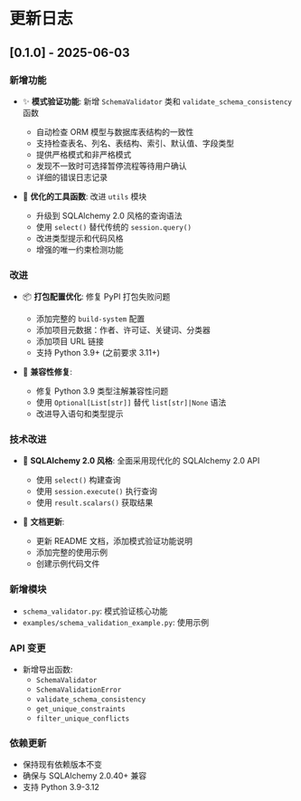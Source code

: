 # 更新日志

## [0.1.0] - 2025-06-03

### 新增功能
- ✨ **模式验证功能**: 新增 `SchemaValidator` 类和 `validate_schema_consistency` 函数
  - 自动检查 ORM 模型与数据库表结构的一致性
  - 支持检查表名、列名、表结构、索引、默认值、字段类型
  - 提供严格模式和非严格模式
  - 发现不一致时可选择暂停流程等待用户确认
  - 详细的错误日志记录

- 🔧 **优化的工具函数**: 改进 `utils` 模块
  - 升级到 SQLAlchemy 2.0 风格的查询语法
  - 使用 `select()` 替代传统的 `session.query()`
  - 改进类型提示和代码风格
  - 增强的唯一约束检测功能

### 改进
- 📦 **打包配置优化**: 修复 PyPI 打包失败问题
  - 添加完整的 `build-system` 配置
  - 添加项目元数据：作者、许可证、关键词、分类器
  - 添加项目 URL 链接
  - 支持 Python 3.9+ (之前要求 3.11+)

- 🐛 **兼容性修复**:
  - 修复 Python 3.9 类型注解兼容性问题
  - 使用 `Optional[List[str]]` 替代 `list[str]|None` 语法
  - 改进导入语句和类型提示

### 技术改进
- 🔄 **SQLAlchemy 2.0 风格**: 全面采用现代化的 SQLAlchemy 2.0 API
  - 使用 `select()` 构建查询
  - 使用 `session.execute()` 执行查询
  - 使用 `result.scalars()` 获取结果

- 📝 **文档更新**:
  - 更新 README 文档，添加模式验证功能说明
  - 添加完整的使用示例
  - 创建示例代码文件

### 新增模块
- `schema_validator.py`: 模式验证核心功能
- `examples/schema_validation_example.py`: 使用示例

### API 变更
- 新增导出函数:
  - `SchemaValidator`
  - `SchemaValidationError`
  - `validate_schema_consistency`
  - `get_unique_constraints`
  - `filter_unique_conflicts`

### 依赖更新
- 保持现有依赖版本不变
- 确保与 SQLAlchemy 2.0.40+ 兼容
- 支持 Python 3.9-3.12